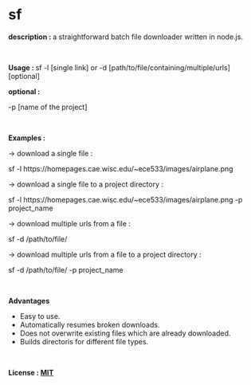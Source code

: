 # sf
<p><strong>description : </strong>a straightforward batch file downloader written in node.js.</p>
</br>

<p><strong>Usage : </strong> sf -l [single link] or -d [path/to/file/containing/multiple/urls] [optional]</p>
<p><strong>optional :</strong></p>
<p>-p [name of the project]</p>
</br>
<p><strong>Examples : </strong></p>
<p>-> download a single file : </p>
<p>sf -l https://homepages.cae.wisc.edu/~ece533/images/airplane.png</p>
<p>-> download a single file to a project directory : </p>
<p>sf -l https://homepages.cae.wisc.edu/~ece533/images/airplane.png -p project_name</p>
<p>-> download multiple urls from a file : </p>
<p>sf -d /path/to/file/</p>
<p>-> download multiple urls from a file to a project directory : </p>
<p>sf -d /path/to/file/ -p project_name</p>

</br>
<p><strong>Advantages</strong></p>
<ul>
  <li>Easy to use.</li>
  <li>Automatically resumes broken downloads.</li>
  <li>Does not overwrite existing files which are already downloaded.</li>
  <li>Builds directoris for different file types.</li>
</ul>
</br>
<p><strong>License : <a href='https://opensource.org/licenses/MIT'>MIT</a></strong></p>

